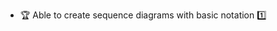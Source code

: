 * <span id="outcome-sequenceDiagrams-basics-one">:trophy: Able to create sequence diagrams with basic notation :one:</span>
